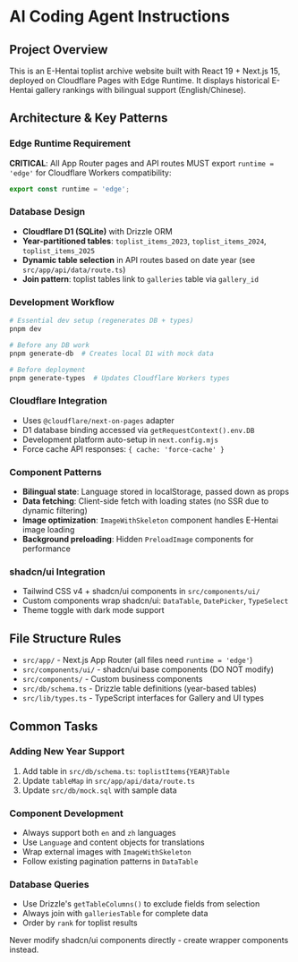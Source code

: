 # AI Coding Agent Instructions

## Project Overview
This is an E-Hentai toplist archive website built with React 19 + Next.js 15, deployed on Cloudflare Pages with Edge Runtime. It displays historical E-Hentai gallery rankings with bilingual support (English/Chinese).

## Architecture & Key Patterns

### Edge Runtime Requirement
**CRITICAL**: All App Router pages and API routes MUST export `runtime = 'edge'` for Cloudflare Workers compatibility:
```typescript
export const runtime = 'edge';
```

### Database Design
- **Cloudflare D1 (SQLite)** with Drizzle ORM
- **Year-partitioned tables**: `toplist_items_2023`, `toplist_items_2024`, `toplist_items_2025`
- **Dynamic table selection** in API routes based on date year (see `src/app/api/data/route.ts`)
- **Join pattern**: toplist tables link to `galleries` table via `gallery_id`

### Development Workflow
```bash
# Essential dev setup (regenerates DB + types)
pnpm dev

# Before any DB work
pnpm generate-db  # Creates local D1 with mock data

# Before deployment
pnpm generate-types  # Updates Cloudflare Workers types
```

### Cloudflare Integration
- Uses `@cloudflare/next-on-pages` adapter
- D1 database binding accessed via `getRequestContext().env.DB`
- Development platform auto-setup in `next.config.mjs`
- Force cache API responses: `{ cache: 'force-cache' }`

### Component Patterns
- **Bilingual state**: Language stored in localStorage, passed down as props
- **Data fetching**: Client-side fetch with loading states (no SSR due to dynamic filtering)
- **Image optimization**: `ImageWithSkeleton` component handles E-Hentai image loading
- **Background preloading**: Hidden `PreloadImage` components for performance

### shadcn/ui Integration
- Tailwind CSS v4 + shadcn/ui components in `src/components/ui/`
- Custom components wrap shadcn/ui: `DataTable`, `DatePicker`, `TypeSelect`
- Theme toggle with dark mode support

## File Structure Rules
- `src/app/` - Next.js App Router (all files need `runtime = 'edge'`)
- `src/components/ui/` - shadcn/ui base components (DO NOT modify)
- `src/components/` - Custom business components
- `src/db/schema.ts` - Drizzle table definitions (year-based tables)
- `src/lib/types.ts` - TypeScript interfaces for Gallery and UI types

## Common Tasks

### Adding New Year Support
1. Add table in `src/db/schema.ts`: `toplistItems{YEAR}Table`
2. Update `tableMap` in `src/app/api/data/route.ts`
3. Update `src/db/mock.sql` with sample data

### Component Development
- Always support both `en` and `zh` languages
- Use `Language` and content objects for translations
- Wrap external images with `ImageWithSkeleton`
- Follow existing pagination patterns in `DataTable`

### Database Queries
- Use Drizzle's `getTableColumns()` to exclude fields from selection
- Always join with `galleriesTable` for complete data
- Order by `rank` for toplist results

Never modify shadcn/ui components directly - create wrapper components instead.
